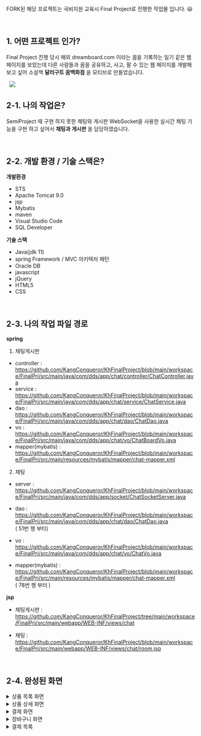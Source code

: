 FORK된 해당 프로젝트는 국비지원 교육시 Final Project로 진행한 작업물 입니다. 😃 

&nbsp;

## 1. 어떤 프로젝트 인가? 
Final Project 진행 당시 해외 dreamboard.com 이라는 꿈을 기록하는 일기 같은 웹 페이지를 보았는데
다른 사람들과 꿈을 공유하고, 사고, 팔 수 있는 웹 페이지를 개발해보고 싶어
소설책 **달러구트 꿈백화점** 을 모티브로 만들었습니다.

&nbsp;
  <image src="https://github.com/JongChanP/FinalProject/blob/main/FinalImage/main.png" />
&nbsp;

## 2-1. 나의 작업은?
SemiProject 때 구현 하지 못한 채팅와 게시판
WebSocket을 사용한 실시간 채팅 기능을 구현 하고 싶어서 **채팅과 게시판** 을 담당하였습니다.

&nbsp;

## 2-2. 개발 환경 / 기술 스택은?
**개발환경**

- STS 
- Apache Tomcat 9.0
- jsp
- Mybatis
- maven
- Visual Studio Code
- SQL Developer

**기술 스택**

- Java(jdk 11)
- spring Framework / MVC 아키텍처 패턴
- Oracle DB
- javascript
- jQuery
- HTML5
- CSS

&nbsp;

## 2-3. 나의 작업 파일 경로
**spring**
1. 채팅게시판
- controller : https://github.com/KangConqueror/KhFinalProject/blob/main/workspace/FinalPrj/src/main/java/com/dds/app/chat/controller/ChatController.java
- service : https://github.com/KangConqueror/KhFinalProject/blob/main/workspace/FinalPrj/src/main/java/com/dds/app/chat/service/ChatService.java
- dao : https://github.com/KangConqueror/KhFinalProject/blob/main/workspace/FinalPrj/src/main/java/com/dds/app/chat/dao/ChatDao.java
- vo : https://github.com/KangConqueror/KhFinalProject/blob/main/workspace/FinalPrj/src/main/java/com/dds/app/chat/vo/ChatBoardVo.java
- mapper(mybatis) : https://github.com/KangConqueror/KhFinalProject/blob/main/workspace/FinalPrj/src/main/resources/mybatis/mapper/chat-mapper.xml

2. 채팅
- server : https://github.com/KangConqueror/KhFinalProject/blob/main/workspace/FinalPrj/src/main/java/com/dds/app/socket/ChatSocketServer.java
- dao : https://github.com/KangConqueror/KhFinalProject/blob/main/workspace/FinalPrj/src/main/java/com/dds/app/chat/dao/ChatDao.java<br/>
( 51번 행 부터)
&nbsp;

- vo : https://github.com/KangConqueror/KhFinalProject/blob/main/workspace/FinalPrj/src/main/java/com/dds/app/chat/vo/ChatVo.java
- mapper(mybatis) : https://github.com/KangConqueror/KhFinalProject/blob/main/workspace/FinalPrj/src/main/resources/mybatis/mapper/chat-mapper.xml<br/>
( 78번 행 부터 ) 



**jsp**
- 채팅게시판 : https://github.com/KangConqueror/KhFinalProject/tree/main/workspace/FinalPrj/src/main/webapp/WEB-INF/views/chat

- 채팅 : https://github.com/KangConqueror/KhFinalProject/blob/main/workspace/FinalPrj/src/main/webapp/WEB-INF/views/chat/room.jsp

&nbsp;

## 2-4. 완성된 화면
<details>
  <summary>상품 목록 화면</summary>
  <br />
  <div markdown="1">
    <image src="https://github.com/JongChanP/FinalProject/blob/main/FinalImage/ProductList.png" />
  </div>
</details>
<details>
  <summary>상품 상세 화면</summary>
  <br />
  <div markdown="1">
    <image src="https://github.com/JongChanP/FinalProject/blob/main/FinalImage/ProductDetail1.png" />
  </div>
  <br />
  <div markdown="1">
    <image src="https://github.com/JongChanP/FinalProject/blob/main/FinalImage/ProductDetail2.png" />
  </div>
  <br />
  <div markdown="1">
    <image src="https://github.com/JongChanP/FinalProject/blob/main/FinalImage/ProductDetail3.png" />
  </div>
</details>
<details>
  <summary>결제 화면</summary>
  <br />
  <div markdown="1">
    <image src="https://github.com/JongChanP/FinalProject/blob/main/FinalImage/Pay.png" />
  </div>
  <br />
  <div markdown="1">
    <image src="https://github.com/JongChanP/FinalProject/blob/main/FinalImage/PayComplate.png" />
  </div>
</details>
<details>
  <summary>장바구니 화면</summary>
  <br />
  <div markdown="1">
    <image src="https://github.com/JongChanP/FinalProject/blob/main/FinalImage/Cart.png" />
  </div>
</details>
<details>
  <summary>결제 목록</summary>
  <br />
  <div markdown="1">
    <image src="https://github.com/JongChanP/FinalProject/blob/main/FinalImage/PayList.png" />
  </div>
</details>
